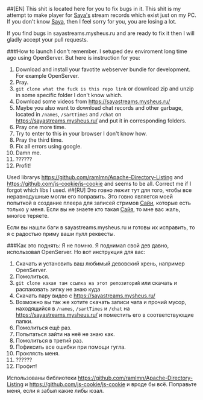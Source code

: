 ##\[EN]
This shit is located here for you to fix bugs in it.
This shit is my attempt to make player for [Saya's](https://www.youtube.com/c/TheSayaScarlet) stream records which exist just on my PC.
If you don't know [Saya](https://www.youtube.com/c/TheSayaScarlet), then I feel sorry for you, you are losing a lot.

If you find bugs in sayastreams.mysheus.ru and are ready to fix it then I will gladly accept your pull requests.

###How to launch
I don't remember. I setuped dev enviroment long time ago using OpenServer. But here is instruction for you:
1. Download and install your favotite webserver bundle for development. For example OpenServer.
2. Pray.
3. `git clone what the fuck is this repo link` or download zip and unzip in some specific folder I don't know which.
4. Download some videos from https://sayastreams.mysheus.ru/
5. Maybe you also want to download chat records and other garbage, located in `/names`, `/sartTimes` and `/chat` on https://sayastreams.mysheus.ru/ and put it in corresponding folders.
6. Pray one more time.
7. Try to enter to this in your browser I don't know how.
8. Pray the third time.
9. Fix all errors using google.
10. Damn me.
11. ??????
12. Profit!

Used librarys https://github.com/ramlmn/Apache-Directory-Listing and https://github.com/js-cookie/js-cookie and seems to be all. Correct me if I forgot which libs I used.
##\[RU]
Это говно лежит тут для того, чтобы все неравнодушные могли его поправить.
Это говно является моей попыткой в создание плеера для записей стримов [Сайи](https://www.youtube.com/c/TheSayaScarlet), которые есть только у меня.
Если вы не знаете кто такая [Сайя](https://www.youtube.com/c/TheSayaScarlet), то мне вас жаль, многое теряете.

Если вы нашли баги в sayastreams.mysheus.ru и готовы их исправить, то я с радостью приму ваши пулл реквесты.

###Как это поднять:
Я не помню. Я поднимал свой дев давно, использовал OpenServer. Но вот инструкция для вас:
1. Скачать и установить ваш любимый девовский хрень, например OpenServer.
2. Помолиться.
3. `git clone какая там ссылка на этот репозиторий` или скачать и распаковать зипку не знаю куда
4. Скачать пару видео с https://sayastreams.mysheus.ru/
5. Возможно вы так же хотите скачать записи чата и прочий мусор, находящийся в `/names`, `/sartTimes` и `/chat` на https://sayastreams.mysheus.ru/ и поместить его в соответствующие папки.
6. Помолиться ещё раз.
7. Попытаться зайти на неё не знаю как.
8. Помолиться в третий раз.
9. Пофиксить все ошибки при помощи гугла.
10. Проклясть меня.
11. ??????
12. Профит!

Использованы библиотеки https://github.com/ramlmn/Apache-Directory-Listing и https://github.com/js-cookie/js-cookie и вроде бы всё. Поправьте меня, если я забыл какие либы юзал.